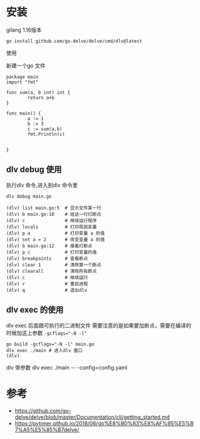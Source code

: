 # 安装

gilang 1.16版本

`go install github.com/go-delve/delve/cmd/dlv@latest`

使用

新建一个go 文件

```
package main
import "fmt"

func sum(a, b int) int {
        return a+b
}

func main() {
        a := 1
        b := 3
        c := sum(a,b)
        fmt.Println(c)


}
```

## dlv debug 使用

执行dlv 命令,进入到dlv 命令里

`dlv debug main.go`


```
(dlv) list main.go:5  # 显示文件某一行
(dlv) b main.go:10    # 给这一行打断点
(dlv) c               # 继续运行程序
(dlv) locals          # 打印局部变量
(dlv) p a             # 打印变量 a 的值
(dlv) set a = 2       # 改变变量 a 的值
(dlv) b main.go:12    # 接着打断点
(dlv) p c             # 打印变量的值
(dlv) breakpoints     # 查看断点
(dlv) clear 1         # 清除第一个断点
(dlv) clearall        # 清除所有断点
(dlv) c               # 继续运行
(dlv) r               # 重启进程
(dlv) q               # 退出dlv
``` 

## dlv exec 的使用
dlv exec 后面跟可执行的二进制文件
需要注意的是如果要加断点，需要在编译的时候加这上参数 `-gcflags="-N -l"`

```
go build -gcflags="-N -l" main.go
dlv exec ./main # 进入dlv 窗口
(dlv) 
```

dlv 带参数
dlv exec ./main -- -config=config.yaml

# 参考
- https://github.com/go-delve/delve/blob/master/Documentation/cli/getting_started.md
- https://pytimer.github.io/2018/06/go%E8%B0%83%E8%AF%95%E5%B7%A5%E5%85%B7delve/

